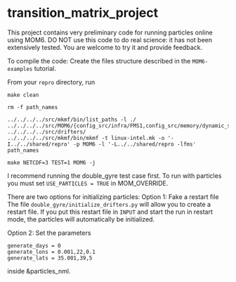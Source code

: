 # transition_matrix_project

This project contains very preliminary code for running particles online using MOM6. DO NOT use this code to do real science: it has not been extensively tested. You are welcome to try it and provide feedback. 

To compile the code:
Create the files structure described in the `MOM6-examples` tutorial. 

From your `repro` directory, run
```
make clean 

rm -f path_names

../../../../src/mkmf/bin/list_paths -l ./ ../../../../src/MOM6/{config_src/infra/FMS1,config_src/memory/dynamic_symmetric,config_src/drivers/solo_driver,config_src/external/ODA_hooks,config_src/external/database_comms,config_src/external/GFDL_ocean_BGC,config_src/external/stochastic_physics,src/{*,*/*}}/ ../../../../src/drifters/
../../../../src/mkmf/bin/mkmf -t linux-intel.mk -o '-I../../shared/repro' -p MOM6 -l '-L../../shared/repro -lfms' path_names

make NETCDF=3 TEST=1 MOM6 -j
```

I recommend running the double_gyre test case first. To run with particles you must set `USE_PARTICLES = TRUE` in MOM_OVERRIDE. 

There are two options for initializing particles:
Option 1: Fake a restart file
The file `double_gyre/initialize_drifters.py` will allow you to create a restart file. If you put this restart file in `INPUT` and start the run in restart mode, the particles will automatically be initialized. 

Option 2: Set the parameters
```
generate_days = 0
generate_lons = 0.001,22,0.1
generate_lats = 35.001,39,5
```
inside  &particles_nml. 
